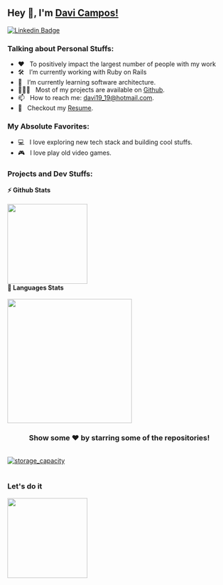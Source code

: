 ## Hey 👋, I'm [Davi Campos!](https://github.com/davi19/)

[![Linkedin Badge](https://img.shields.io/badge/-LinkedIn-0e76a8?style=flat-square&logo=Linkedin&logoColor=white)](https://www.linkedin.com/in/davi-campos-gon%C3%A7alves-212439124/)

### Talking about Personal Stuffs:

- ❤️ &nbsp; To positively impact the largest number of people with my work<br /> 
- 🛠 &nbsp; I’m currently working with Ruby on Rails<br /> 
- 🚀 &nbsp; I’m currently learning software architecture.
- 👨🏻‍💻 &nbsp; Most of my projects are available on [Github](https://github.com/davi19).
- 📫 &nbsp; How to reach me: davi19_19@hotmail.com.
- 📝 &nbsp; Checkout my [Resume](https://www.linkedin.com/in/davi-campos-gon%C3%A7alves-212439124/).

### My Absolute Favorites:

- 💻 &nbsp; I love exploring new tech stack and building cool stuffs.
- 🎮 &nbsp; I love play old video games.


<!--
<code><img height="25" src="https://raw.githubusercontent.com/github/explore/80688e429a7d4ef2fca1e82350fe8e3517d3494d/topics/sass/sass.png" alt="sass"></code>
-->

### Projects and Dev Stuffs:


  <summary><b>⚡ Github Stats</b></summary>
  <br/>
<img height="180em" src="https://github-readme-stats-davi19.vercel.app/api?username=davi19&count_private=true&show_icons=true&theme=dracula" />
<summary><b>🚀 Languages Stats</b></summary>
  <br/>
<img height="280em" src="https://github-readme-stats-davi19.vercel.app/api/top-langs/?username=davi19&hide=java,html,css,SCSS,ASP.NET,Sass&langs_count=20"/>
  <br/>
<div align="center">

### Show some ❤️ by starring some of the repositories!

</div>
    <br />
<a href="https://github.com/davi19/storage_capacity">
  <img align="center" src="https://github-readme-stats.vercel.app/api/pin/?username=davi19&repo=storage_capacity&show_icons=true&line_height=27&title_color=6aa6f8&text_color=8a919a&icon_color=6aa6f8&bg_color=0e1116" alt="storage_capacity" />
</a>
  <br />


 
#
### Let's do it
<img height="180em" src="https://media.giphy.com/media/VspTn3CPKAHoA/source.gif" />

